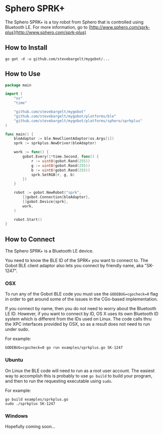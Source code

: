 # Sphero SPRK+

The Sphero SPRK+ is a toy robot from Sphero that is controlled using Bluetooth LE. For more information, go to [http://www.sphero.com/sprk-plus](http://www.sphero.com/sprk-plus)

## How to Install

```
go get -d -u github.com/stevebargelt/mygobot/...
```

## How to Use

```go
package main

import (
	"os"
	"time"

	"github.com/stevebargelt/mygobot"
	"github.com/stevebargelt/mygobot/platforms/ble"
	"github.com/stevebargelt/mygobot/platforms/sphero/sprkplus"
)

func main() {
	bleAdaptor := ble.NewClientAdaptor(os.Args[1])
	sprk := sprkplus.NewDriver(bleAdaptor)

	work := func() {
		gobot.Every(1*time.Second, func() {
			r := uint8(gobot.Rand(255))
			g := uint8(gobot.Rand(255))
			b := uint8(gobot.Rand(255))
			sprk.SetRGB(r, g, b)
		})
	}

	robot := gobot.NewRobot("sprk",
		[]gobot.Connection{bleAdaptor},
		[]gobot.Device{sprk},
		work,
	)

	robot.Start()
}
```

## How to Connect

The Sphero SPRK+ is a Bluetooth LE device.

You need to know the BLE ID of the SPRK+ you want to connect to. The Gobot BLE client adaptor also lets you connect by friendly name, aka "SK-1247".

### OSX

To run any of the Gobot BLE code you must use the `GODEBUG=cgocheck=0` flag in order to get around some of the issues in the CGo-based implementation.

If you connect by name, then you do not need to worry about the Bluetooth LE ID. However, if you want to connect by ID, OS X uses its own Bluetooth ID system which is different from the IDs used on Linux. The code calls thru the XPC interfaces provided by OSX, so as a result does not need to run under sudo.

For example:

    GODEBUG=cgocheck=0 go run examples/sprkplus.go SK-1247

### Ubuntu

On Linux the BLE code will need to run as a root user account. The easiest way to accomplish this is probably to use `go build` to build your program, and then to run the requesting executable using `sudo`.

For example:

    go build examples/sprkplus.go
    sudo ./sprkplus SK-1247

### Windows

Hopefully coming soon...
